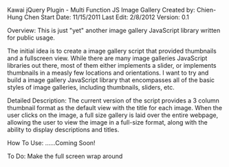Kawai jQuery Plugin - Multi Function JS Image Gallery
Created by: Chien-Hung Chen
Start Date: 11/15/2011
Last Edit: 2/8/2012
Version: 0.1

Overview:
This is just "yet" another image gallery JavaScript library written for public usage. 

The initial idea is to create a image gallery script that provided thumbnails and a fullscreen view. While there are many image galleries JavaScript libraries out there, most of them either implements a slider, or implements thumbnails in a measly few locations and orientations. I want to try and build a image gallery JavaScript library that encompasses all of the basic styles of image galleries, including thumbnails, sliders, etc.

Detailed Description:
The current version of the script provides a 3 column thumbnail format as the default view with the title for each image. When the user clicks on the image, a full size gallery is laid over the entire webpage, allowing the user to view the image in a full-size format, along with the ability to display descriptions and titles.

How To Use:
......Coming Soon!

To Do:
Make the full screen wrap around
